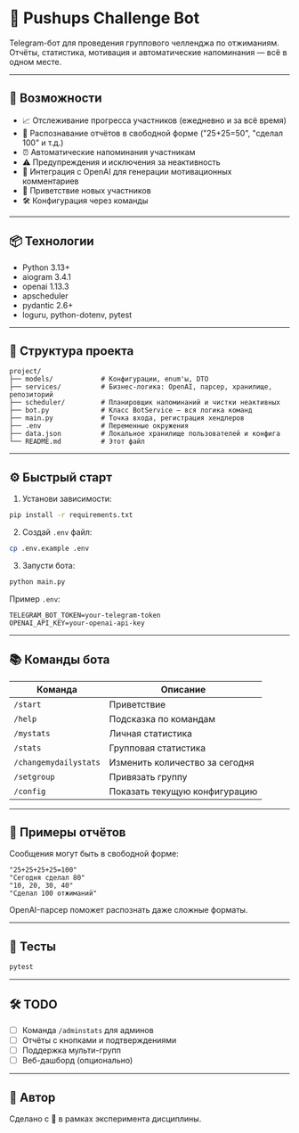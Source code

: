 # 💪 Pushups Challenge Bot

Telegram-бот для проведения группового челленджа по отжиманиям.
Отчёты, статистика, мотивация и автоматические напоминания — всё в одном месте.

---

## 🚀 Возможности

- 📈 Отслеживание прогресса участников (ежедневно и за всё время)
- 🔁 Распознавание отчётов в свободной форме ("25+25=50", "сделал 100" и т.д.)
- ⏰ Автоматические напоминания участникам
- ⚠️ Предупреждения и исключения за неактивность
- 🤖 Интеграция с OpenAI для генерации мотивационных комментариев
- 👋 Приветствие новых участников
- 🛠 Конфигурация через команды

---

## 📦 Технологии

- Python 3.13+
- aiogram 3.4.1
- openai 1.13.3
- apscheduler
- pydantic 2.6+
- loguru, python-dotenv, pytest

---

## 📁 Структура проекта

```
project/
├── models/            # Конфигурации, enum'ы, DTO
├── services/          # Бизнес-логика: OpenAI, парсер, хранилище, репозиторий
├── scheduler/         # Планировщик напоминаний и чистки неактивных
├── bot.py             # Класс BotService — вся логика команд
├── main.py            # Точка входа, регистрация хендлеров
├── .env               # Переменные окружения
├── data.json          # Локальное хранилище пользователей и конфига
└── README.md          # Этот файл
```

---

## ⚙️ Быстрый старт

1. Установи зависимости:
```bash
pip install -r requirements.txt
```

2. Создай `.env` файл:
```bash
cp .env.example .env
```

3. Запусти бота:
```bash
python main.py
```

Пример `.env`:
```
TELEGRAM_BOT_TOKEN=your-telegram-token
OPENAI_API_KEY=your-openai-api-key
```

---

## 📚 Команды бота

| Команда                 | Описание                                |
|-------------------------|------------------------------------------|
| `/start`               | Приветствие                             |
| `/help`                | Подсказка по командам                   |
| `/mystats`             | Личная статистика                      |
| `/stats`               | Групповая статистика                   |
| `/changemydailystats`  | Изменить количество за сегодня         |
| `/setgroup`            | Привязать группу                       |
| `/config`              | Показать текущую конфигурацию          |

---

## 🧠 Примеры отчётов

Сообщения могут быть в свободной форме:

```
"25+25+25+25=100"
"Сегодня сделал 80"
"10, 20, 30, 40"
"Сделал 100 отжиманий"
```

OpenAI-парсер поможет распознать даже сложные форматы.

---

## 🧪 Тесты

```bash
pytest
```

---

## 🛠 TODO

- [ ] Команда `/adminstats` для админов
- [ ] Отчёты с кнопками и подтверждениями
- [ ] Поддержка мульти-групп
- [ ] Веб-дашборд (опционально)

---

## 👤 Автор

Сделано с 💪 в рамках эксперимента дисциплины.

